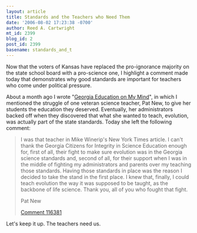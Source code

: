 ```yaml
---
layout: article
title: Standards and the Teachers who Need Them
date: '2006-08-02 17:23:38 -0700'
author: Reed A. Cartwright
mt_id: 2399
blog_id: 2
post_id: 2399
basename: standards_and_t
---
```

Now that the voters of Kansas have replaced the pro-ignorance majority on the state school board with a pro-science one, I highlight a comment made today that demonstrates why good standards are important for teachers who come under political pressure.

About a month ago I wrote "[Georgia Education on My Mind](http://www.pandasthumb.org/archives/2006/06/georgia_educati.html)", in which I mentioned the struggle of one veteran science teacher, Pat New, to give her students the education they deserved.  Eventually, her administrators backed off when they discovered that what she wanted to teach, evolution, was actually part of the state standards.  Today she left the following comment:

> I was that teacher in Mike Winerip's New York Times article. I can't thank the Georgia Citizens for Integrity in Science Education enough for, first of all, their fight to make sure evolution was in the Georgia science standards and, second of all, for their support when I was in the middle of fighting my administrators and parents over my teaching those standards. Having those standards in place was the reason I decided to take the stand in the first place. I knew that, finally, I could teach evolution the way it was supposed to be taught, as the backbone of life science. Thank you, all of you who fought that fight.
> 
> Pat New
> 
> [Comment 116381](http://www.pandasthumb.org/archives/2006/06/georgia_educati.html#comment-116381)

Let's keep it up.  The teachers need us.
